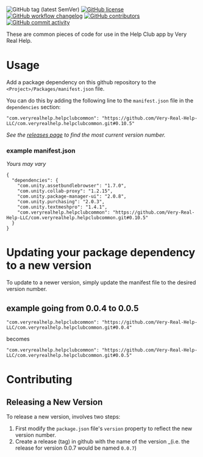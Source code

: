 ![GitHub tag (latest SemVer)](https://img.shields.io/github/v/tag/Very-Real-Help-LLC/com.veryrealhelp.helpclubcommon?style=flat-square)
[![GitHub license](https://img.shields.io/github/license/Very-Real-Help-LLC/com.veryrealhelp.helpclubcommon?style=flat-square)](https://github.com/Very-Real-Help-LLC/com.veryrealhelp.helpclubcommon/blob/master/LICENSE)
[![GitHub workflow changelog](https://img.shields.io/github/workflow/status/Very-Real-Help-LLC/com.veryrealhelp.helpclubcommon/Changelog?style=flat-square&label=github-actions)](https://github.com/Very-Real-Help-LLC/com.veryrealhelp.helpclubcommon/actions?query=workflow%3AChangelog)
[![GitHub contributors](https://img.shields.io/github/contributors-anon/Very-Real-Help-LLC/com.veryrealhelp.helpclubcommon?style=flat-square)](https://github.com/Very-Real-Help-LLC/com.veryrealhelp.helpclubcommon/graphs/contributors)
[![GitHub commit activity](https://img.shields.io/github/commit-activity/y/Very-Real-Help-LLC/com.veryrealhelp.helpclubcommon?style=flat-square)](https://github.com/Very-Real-Help-LLC/com.veryrealhelp.helpclubcommon/commits/master)


These are common pieces of code for use in the Help Club app by Very Real Help.

# Usage

Add a package dependency on this github repository to the `<Project>/Packages/manifest.json` file.

You can do this by adding the following line to the `manifest.json` file in the `dependencies` section:

```"com.veryrealhelp.helpclubcommon": "https://github.com/Very-Real-Help-LLC/com.veryrealhelp.helpclubcommon.git#0.10.5"```

_See the [releases page](https://github.com/Very-Real-Help-LLC/com.veryrealhelp.helpclubcommon/releases) to find the most current version number._

### example manifest.json
_Yours may vary_
```
{
  "dependencies": {
    "com.unity.assetbundlebrowser": "1.7.0",
    "com.unity.collab-proxy": "1.2.15",
    "com.unity.package-manager-ui": "2.0.8",
    "com.unity.purchasing": "2.0.3",
    "com.unity.textmeshpro": "1.4.1",
    "com.veryrealhelp.helpclubcommon": "https://github.com/Very-Real-Help-LLC/com.veryrealhelp.helpclubcommon.git#0.10.5"
  }
}
```

# Updating your package dependency to a new version

To update to a newer version, simply update the manifest file to the desired version number.

## example going from 0.0.4 to 0.0.5

```"com.veryrealhelp.helpclubcommon": "https://github.com/Very-Real-Help-LLC/com.veryrealhelp.helpclubcommon.git#0.0.4"```

becomes

```"com.veryrealhelp.helpclubcommon": "https://github.com/Very-Real-Help-LLC/com.veryrealhelp.helpclubcommon.git#0.0.5"```

# Contributing

## Releasing a New Version

To release a new version, involves two steps:

1. First modify the `package.json` file's `version` property to reflect the new version number.
2. Create a release (tag) in github with the name of the version _(i.e. the release for version 0.0.7 would be named `0.0.7`)
